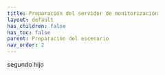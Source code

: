 ```yaml
---
title: Preparación del servidor de monitorización
layout: default
has_children: false
has_toc: false
parent: Preparación del escenario
nav_order: 2
---
```

segundo hijo